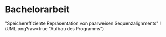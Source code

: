 # Bachelorarbeit
"Speichereffiziente Repräsentation von paarweisen Sequenzalignments"
!(UML.png?raw=true "Aufbau des Programms")
